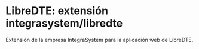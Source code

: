 LibreDTE: extensión integrasystem/libredte
==========================================

Extensión de la empresa IntegraSystem para la aplicación web de LibreDTE.
